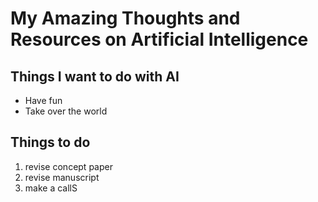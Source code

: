 # My Amazing Thoughts and Resources on Artificial Intelligence

## Things I want to do with AI

* Have fun
* Take over the world

## Things to do

1. revise concept paper
2. revise manuscript
3. make a callS